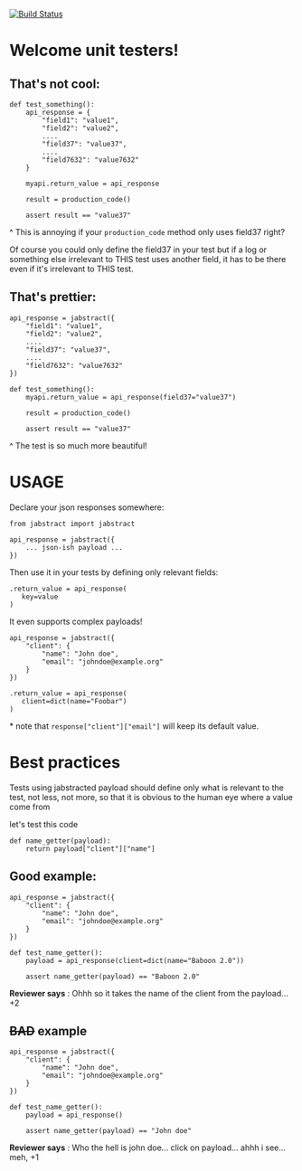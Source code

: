 [![Build Status](https://travis-ci.org/internap/jabstract.svg?branch=master)](https://travis-ci.org/internap/jabstract)

# Welcome unit testers!

## That's not cool:

```
def test_something():
    api_response = {
        "field1": "value1",
        "field2": "value2",
        ....
        "field37": "value37",
        ....
        "field7632": "value7632"
    }

    myapi.return_value = api_response
    
    result = production_code()
    
    assert result == "value37"
```

^ This is annoying if your `production_code` method only uses field37 right?

Of course you could only define the field37 in your test but if a log or something else irrelevant to THIS test uses another field, it has to be there even if it's irrelevant to THIS test.

## That's prettier:


```
api_response = jabstract({
    "field1": "value1",
    "field2": "value2",
    ....
    "field37": "value37",
    ....
    "field7632": "value7632"
})

def test_something():
    myapi.return_value = api_response(field37="value37")
    
    result = production_code()
    
    assert result == "value37"
```

^ The test is so much more beautiful!

# USAGE

Declare your json responses somewhere:

```
from jabstract import jabstract

api_response = jabstract({
    ... json-ish payload ...
})
```

Then use it in your tests by defining only relevant fields:

```
.return_value = api_response(
   key=value
)
```

It even supports complex payloads!

```
api_response = jabstract({
    "client": {
        "name": "John doe",
        "email": "johndoe@example.org"
    }
})

.return_value = api_response(
   client=dict(name="Foobar")
)
```

\* note that `response["client"]["email"]` will keep its default value.

# Best practices

Tests using jabstracted payload should define only what is relevant to the test, not less, not more, so that it is obvious to the human eye where a value come from

let's test this code
```
def name_getter(payload):
    return payload["client"]["name"]
```

## **Good** example:
```
api_response = jabstract({
    "client": {
        "name": "John doe",
        "email": "johndoe@example.org"
    }
})

def test_name_getter():
    payload = api_response(client=dict(name="Baboon 2.0"))

    assert name_getter(payload) == "Baboon 2.0"
```

**Reviewer says** : Ohhh so it takes the name of the client from the payload... +2

## ~~BAD~~ example

```
api_response = jabstract({
    "client": {
        "name": "John doe",
        "email": "johndoe@example.org"
    }
})

def test_name_getter():
    payload = api_response()
    
    assert name_getter(payload) == "John doe"
```

**Reviewer says** : Who the hell is john doe... click on payload... ahhh i see... meh, +1

